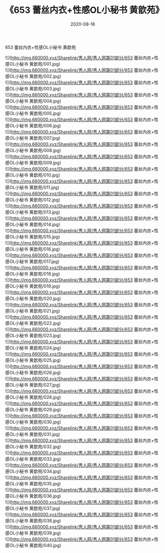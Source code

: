 ﻿---
layout: post
title:  《653 蕾丝内衣+性感OL小秘书 黄歆苑》
date:   2020-08-18
img: http://img.660000.xyz/Sharelink/秀人网/秀人网第01部分/653 蕾丝内衣+性感OL小秘书 黄歆苑/000.jpg
categories: [美女, 清纯, 唯美]
---

653 蕾丝内衣+性感OL小秘书 黄歆苑

  ![](http://img.660000.xyz/Sharelink/秀人网/秀人网第01部分/653 蕾丝内衣+性感OL小秘书 黄歆苑/001.jpg) <br> ![](http://img.660000.xyz/Sharelink/秀人网/秀人网第01部分/653 蕾丝内衣+性感OL小秘书 黄歆苑/002.jpg) <br> ![](http://img.660000.xyz/Sharelink/秀人网/秀人网第01部分/653 蕾丝内衣+性感OL小秘书 黄歆苑/003.jpg) <br> ![](http://img.660000.xyz/Sharelink/秀人网/秀人网第01部分/653 蕾丝内衣+性感OL小秘书 黄歆苑/004.jpg) <br> ![](http://img.660000.xyz/Sharelink/秀人网/秀人网第01部分/653 蕾丝内衣+性感OL小秘书 黄歆苑/005.jpg) <br> ![](http://img.660000.xyz/Sharelink/秀人网/秀人网第01部分/653 蕾丝内衣+性感OL小秘书 黄歆苑/006.jpg) <br> ![](http://img.660000.xyz/Sharelink/秀人网/秀人网第01部分/653 蕾丝内衣+性感OL小秘书 黄歆苑/007.jpg) <br> ![](http://img.660000.xyz/Sharelink/秀人网/秀人网第01部分/653 蕾丝内衣+性感OL小秘书 黄歆苑/008.jpg) <br> ![](http://img.660000.xyz/Sharelink/秀人网/秀人网第01部分/653 蕾丝内衣+性感OL小秘书 黄歆苑/009.jpg) <br> ![](http://img.660000.xyz/Sharelink/秀人网/秀人网第01部分/653 蕾丝内衣+性感OL小秘书 黄歆苑/010.jpg) <br> ![](http://img.660000.xyz/Sharelink/秀人网/秀人网第01部分/653 蕾丝内衣+性感OL小秘书 黄歆苑/011.jpg) <br> ![](http://img.660000.xyz/Sharelink/秀人网/秀人网第01部分/653 蕾丝内衣+性感OL小秘书 黄歆苑/012.jpg) <br> ![](http://img.660000.xyz/Sharelink/秀人网/秀人网第01部分/653 蕾丝内衣+性感OL小秘书 黄歆苑/013.jpg) <br> ![](http://img.660000.xyz/Sharelink/秀人网/秀人网第01部分/653 蕾丝内衣+性感OL小秘书 黄歆苑/014.jpg) <br> ![](http://img.660000.xyz/Sharelink/秀人网/秀人网第01部分/653 蕾丝内衣+性感OL小秘书 黄歆苑/015.jpg) <br> ![](http://img.660000.xyz/Sharelink/秀人网/秀人网第01部分/653 蕾丝内衣+性感OL小秘书 黄歆苑/016.jpg) <br> ![](http://img.660000.xyz/Sharelink/秀人网/秀人网第01部分/653 蕾丝内衣+性感OL小秘书 黄歆苑/017.jpg) <br> ![](http://img.660000.xyz/Sharelink/秀人网/秀人网第01部分/653 蕾丝内衣+性感OL小秘书 黄歆苑/018.jpg) <br> ![](http://img.660000.xyz/Sharelink/秀人网/秀人网第01部分/653 蕾丝内衣+性感OL小秘书 黄歆苑/019.jpg) <br> ![](http://img.660000.xyz/Sharelink/秀人网/秀人网第01部分/653 蕾丝内衣+性感OL小秘书 黄歆苑/020.jpg) <br> ![](http://img.660000.xyz/Sharelink/秀人网/秀人网第01部分/653 蕾丝内衣+性感OL小秘书 黄歆苑/021.jpg) <br> ![](http://img.660000.xyz/Sharelink/秀人网/秀人网第01部分/653 蕾丝内衣+性感OL小秘书 黄歆苑/022.jpg) <br> ![](http://img.660000.xyz/Sharelink/秀人网/秀人网第01部分/653 蕾丝内衣+性感OL小秘书 黄歆苑/023.jpg) <br> ![](http://img.660000.xyz/Sharelink/秀人网/秀人网第01部分/653 蕾丝内衣+性感OL小秘书 黄歆苑/024.jpg) <br> ![](http://img.660000.xyz/Sharelink/秀人网/秀人网第01部分/653 蕾丝内衣+性感OL小秘书 黄歆苑/025.jpg) <br> ![](http://img.660000.xyz/Sharelink/秀人网/秀人网第01部分/653 蕾丝内衣+性感OL小秘书 黄歆苑/026.jpg) <br> ![](http://img.660000.xyz/Sharelink/秀人网/秀人网第01部分/653 蕾丝内衣+性感OL小秘书 黄歆苑/027.jpg) <br> ![](http://img.660000.xyz/Sharelink/秀人网/秀人网第01部分/653 蕾丝内衣+性感OL小秘书 黄歆苑/028.jpg) <br> ![](http://img.660000.xyz/Sharelink/秀人网/秀人网第01部分/653 蕾丝内衣+性感OL小秘书 黄歆苑/029.jpg) <br> ![](http://img.660000.xyz/Sharelink/秀人网/秀人网第01部分/653 蕾丝内衣+性感OL小秘书 黄歆苑/030.jpg) <br> ![](http://img.660000.xyz/Sharelink/秀人网/秀人网第01部分/653 蕾丝内衣+性感OL小秘书 黄歆苑/031.jpg) <br> ![](http://img.660000.xyz/Sharelink/秀人网/秀人网第01部分/653 蕾丝内衣+性感OL小秘书 黄歆苑/032.jpg) <br> ![](http://img.660000.xyz/Sharelink/秀人网/秀人网第01部分/653 蕾丝内衣+性感OL小秘书 黄歆苑/033.jpg) <br> ![](http://img.660000.xyz/Sharelink/秀人网/秀人网第01部分/653 蕾丝内衣+性感OL小秘书 黄歆苑/034.jpg) <br> ![](http://img.660000.xyz/Sharelink/秀人网/秀人网第01部分/653 蕾丝内衣+性感OL小秘书 黄歆苑/035.jpg) <br> ![](http://img.660000.xyz/Sharelink/秀人网/秀人网第01部分/653 蕾丝内衣+性感OL小秘书 黄歆苑/036.jpg) <br> ![](http://img.660000.xyz/Sharelink/秀人网/秀人网第01部分/653 蕾丝内衣+性感OL小秘书 黄歆苑/037.jpg) <br> ![](http://img.660000.xyz/Sharelink/秀人网/秀人网第01部分/653 蕾丝内衣+性感OL小秘书 黄歆苑/038.jpg) <br> ![](http://img.660000.xyz/Sharelink/秀人网/秀人网第01部分/653 蕾丝内衣+性感OL小秘书 黄歆苑/039.jpg) <br> ![](http://img.660000.xyz/Sharelink/秀人网/秀人网第01部分/653 蕾丝内衣+性感OL小秘书 黄歆苑/040.jpg) <br>